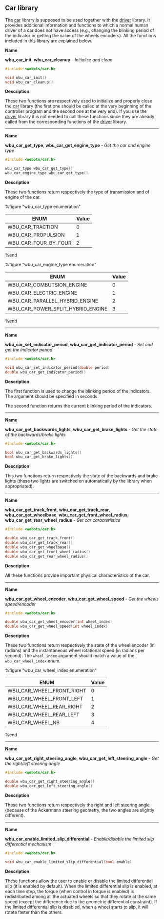 ## Car library

The [car](#car-library) library is supposed to be used together with the
[driver](driver-library.md) library. It provides additional information and
functions to which a normal human driver of a car does not have access (e.g.,
changing the blinking period of the indicator or getting the value of the wheels
encoders). All the functions included in this library are explained below.

<a name="wbu_car_init">**Name**</a>

**wbu\_car\_init**, **wbu\_car\_cleanup** - *Initialise and clean*

``` c
#include <webots/car.h>

void wbu_car_init()
void wbu_car_cleanup()
```

**Description**

These two functions are respectively used to initialize and properly close the
[car](#car-library) library (the first one should be called at the very
beginning of the controller program and the second one at the very end). If you
use the [driver](driver-library.md) library it is not needed to call these
functions since they are already called from the corresponding functions of the
[driver](driver-library.md) library.

---

<a name="wbu_car_get_type">**Name**</a>

**wbu\_car\_get\_type**, **wbu\_car\_get\_engine\_type** - *Get the car and engine type*

``` c
#include <webots/car.h>

wbu_car_type wbu_car_get_type()
wbu_car_engine_type wbu_car_get_type()
```

**Description**

These two functions return respectively the type of transmission and of engine
of the car.

%figure "wbu_car_type enumeration"

| ENUM                     | Value |
| ------------------------ | ----- |
| WBU\_CAR\_TRACTION       | 0     |
| WBU\_CAR\_PROPULSION     | 1     |
| WBU\_CAR\_FOUR\_BY\_FOUR | 2     |

%end

%figure "wbu_car_engine_type enumeration"

| ENUM                                   | Value |
| -------------------------------------- | ----- |
| WBU\_CAR\_COMBUTSION\_ENGINE           | 0     |
| WBU\_CAR\_ELECTRIC\_ENGINE             | 1     |
| WBU\_CAR\_PARALLEL\_HYBRID\_ENGINE     | 2     |
| WBU\_CAR\_POWER\_SPLIT\_HYBRID\_ENGINE | 3     |

%end

---

<a name="wbu_car_set_indicator_period">**Name**</a>

**wbu\_car\_set\_indicator\_period**, **wbu\_car\_get\_indicator\_period** - *Set and get the indicator period*

``` c
#include <webots/car.h>

void wbu_car_set_indicator_period(double period)
double wbu_car_get_indicator_period()
```

**Description**

The first function is used to change the blinking period of the indicators. The
argument should be specified in seconds.

The second function returns the current blinking period of the indicators.

---

<a name="wbu_car_get_backwards_lights">**Name**</a>

**wbu\_car\_get\_backwards\_lights**, **wbu\_car\_get\_brake\_lights** - *Get the state of the backwards/brake lights*

``` c
#include <webots/car.h>

bool wbu_car_get_backwards_lights()
bool wbu_car_get_brake_lights()
```

**Description**

This two functions return respectively the state of the backwards and brake
lights (these two lights are switched on automatically by the library when
appropriated).

---

<a name="wbu_car_get_track_front">**Name**</a>

**wbu\_car\_get\_track\_front**, **wbu\_car\_get\_track\_rear**, **wbu\_car\_get\_wheelbase**, **wbu\_car\_get\_front\_wheel\_radius**, **wbu\_car\_get\_rear\_wheel\_radius** - *Get car caracteristics*

``` c
#include <webots/car.h>

double wbu_car_get_track_front()
double wbu_car_get_track_rear()
double wbu_car_get_wheelbase()
double wbu_car_get_front_wheel_radius()
double wbu_car_get_rear_wheel_radius()
```

**Description**

All these functions provide important physical characteristics of the car.

---

<a name="wbu_car_get_wheel_encoder">**Name**</a>

**wbu\_car\_get\_wheel\_encoder**, **wbu\_car\_get\_wheel\_speed** - *Get the wheels speed/encoder*

``` c
#include <webots/car.h>

double wbu_car_get_wheel_encoder(int wheel_index)
double wbu_car_get_wheel_speed(int wheel_index)
```

**Description**

These two functions return respectively the state of the wheel encoder (in
radians) and the instantaneous wheel rotational speed (in radians per second).
The `wheel_index` argument should match a value of the `wbu_car_wheel_index`
enum.

%figure "wbu_car_wheel_index enumeration"

| ENUM                          | Value |
| ----------------------------- | ----- |
| WBU\_CAR\_WHEEL\_FRONT\_RIGHT | 0     |
| WBU\_CAR\_WHEEL\_FRONT\_LEFT  | 1     |
| WBU\_CAR\_WHEEL\_REAR\_RIGHT  | 2     |
| WBU\_CAR\_WHEEL\_REAR\_LEFT   | 3     |
| WBU\_CAR\_WHEEL\_NB           | 4     |

%end

---

<a name="wbu_car_get_right_steering_angle">**Name**</a>

**wbu\_car\_get\_right\_steering\_angle**, **wbu\_car\_get\_left\_steering\_angle** - *Get the right/left steering angle*

``` c
#include <webots/car.h>

double wbu_car_get_right_steering_angle()
double wbu_car_get_left_steering_angle()
```

**Description**

These two functions return respectively the right and left steering angle
(because of the Ackermann steering geometry, the two angles are slightly
different).

---

<a name="wbu_car_enable_limited_slip_differential">**Name**</a>

**wbu\_car\_enable\_limited\_slip\_differential** - *Enable/disable the limited slip differential mechanism*

``` c
#include <webots/car.h>

void wbu_car_enable_limited_slip_differential(bool enable)
```

**Description**

These functions allow the user to enable or disable the limited differential
slip (it is enabled by default). When the limited differential slip is enabled,
at each time step, the torque (when control in torque is enabled) is
redistributed among all the actuated wheels so that they rotate at the same
speed (except the difference due to the geometric differential constraint). If
the limited differential slip is disabled, when a wheel starts to slip, it will
rotate faster than the others.

